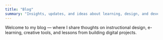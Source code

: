 ```yaml
---
title: "Blog"
summary: "Insights, updates, and ideas about learning, design, and development."
---
```

Welcome to my blog — where I share thoughts on instructional design, e-learning, creative tools, and lessons from building digital projects.
